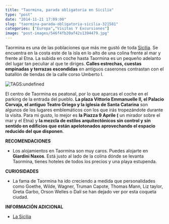 ```yaml
---
title: "Taormina, parada obligatoria en Sicilia"
type: "post"
date: "2014-11-21 17:09:00"
slug: "taormina-parada-obligatoria-sicilia-321581"
categories: ["Europa","Visitas Y Excursiones"]
image: "post-images/546f4fb20af42s1394479.jpg"
---
```


 [](/wp-content/uploads/2014/11/321581-176627.jpg)

 Taormina es una de las poblaciones que más me gustó de toda [Sicilia](http://www.missviajes.com/sicilia-28275). Se encuentra en la costa este de la isla en lo alto de una colina frente al mar y frente al Etna. La subida en coche hasta Taormina es un pequeño adelanto del lugar tan peculiar al que te diriges. **Calles estrechas, cuestas empinadas y terrazas escondidas** en antiguos caserones contrastan con el batallón de tiendas de la calle corso Umberto I.

 ![ TAGS:undefined](post-images/546f4fb20af42s1394479.jpg "Taormina")

 El centro de Taormina es peatonal, por lo que aparcas el coche en el parking de la entrada del pueblo. **La plaza Vittorio Emmanuelle II, el Palacio Corvaja, el antiguo Teatro Griego y la iglesia de Santa Catarina** son algunos de los lugares emblemáticos con los que irás tropezándote durante la visita. Para mi gusto, lo mejor es **la Piazza 9 Aprile (** un mirador sobre el mar y el Etna) y **la mezcla de estilos arquitectónicos sin control y sin sentido en edificios que están apelotonados aprovechando el espacio reducido del que disponen**.

 **RECOMENDACIONES**

- [](/wp-content/uploads/2014/11/321581-176626.jpg)Los alojamientos en Taormina son muy caros. Puedes alojarte en **Giardini Naxos**. Está justo al lado de la colina dónde se levanta Taormina, tienes hoteles de todos los precios y una playa estupenda.

 **CURIOSIDADES**

- La fama de Taormina ha ido creciendo a medida que personalidades como Goethe, Wilde, Wagner, Truman Capote, Thomas Mann, Liz taylor, Greta Garbo, Orson Welles o Dalí se han dejado ver por esta coqueta ciudad.

 **INFORMACIÓN ADICIONAL**

- [La Sicilia](http://www.lasicilia.es/taormina)